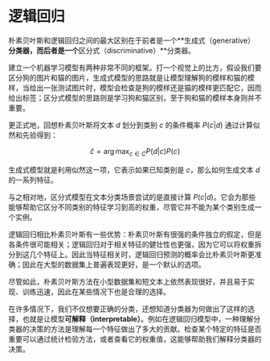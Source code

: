 # 逻辑回归

朴素贝叶斯和逻辑回归之间的最大区别在于前者是一个**生成式（generative）**分类器，而后者是一个**区分式（discriminative）**分类器。

建立一个机器学习模型有两种非常不同的框架。打一个视觉上的比方，假设我们要区分狗的图片和猫的图片，生成式模型的思路就是让模型理解狗的模样和猫的模样，当给出一张测试图片时，模型会检查是狗的模样还是猫的模样更匹配它，因而给出标签；区分式模型的思路则是学习狗和猫区别，至于狗和猫的模样本身则并不重要。

更正式地，回想朴素贝叶斯将文本 $d$ 划分到类别 $c$ 的条件概率 $P(c|d)$ 通过计算似然和先验得到：

$$
\hat{c}=\arg\max_{c\in C}P(d|c)P(c)
$$

生成式模型就是利用似然这一项，它表示如果已知类别是 $c$，那么如何生成文本 $d$ 的一系列特征。

与之相对地，区分式模型在文本分类场景尝试的是直接计算 $P(c|d)$。它会为那些能够帮助它区分不同类别的特征学习到高的权重，尽管它并不能为某个类别生成一个实例。

逻辑回归相比朴素贝叶斯有一些优势：朴素贝叶斯有很强的条件独立的假定，但是各条件很可能相关；逻辑回归对于相关特征的健壮性也更强，因为它可以将权重拆分到这几个特征上。因此当特征相关时，逻辑回归预测的概率会比朴素贝叶斯更准确；因此在大型的数据集上普遍表现更好，是一个默认的选项。

尽管如此，朴素贝叶斯方法在小型数据集和短文本上依然表现很好，并且易于实现、训练迅速，因此在某些情况下也是合理的选择。

在许多情况下，我们不仅想要正确的分类，还想知道分类器为何做出了这样的选择，也就是让模型**可解释（interpretable）**。例如在逻辑回归模型中，一种理解分类器的决策的方法是理解每一个特征做出了多大的贡献。检查某个特定的特征是否重要可以通过统计检验方法，或者查看它的权重值，这能够帮助我们解释分类器的决策。
